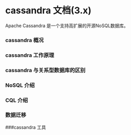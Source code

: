 # cassandra 文档(3.x)

Apache Cassandra 是一个支持高扩展的开源NoSQL数据库。
### cassandra 概况

### cassandra 工作原理

### cassandra 与关系型数据库的区别

### NoSQL 介绍

### CQL 介绍

### 数据迁移

###cassandra 工具
